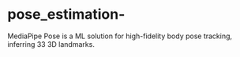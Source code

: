 # pose_estimation-
MediaPipe Pose is a ML solution for high-fidelity body pose tracking, inferring 33 3D landmarks.
